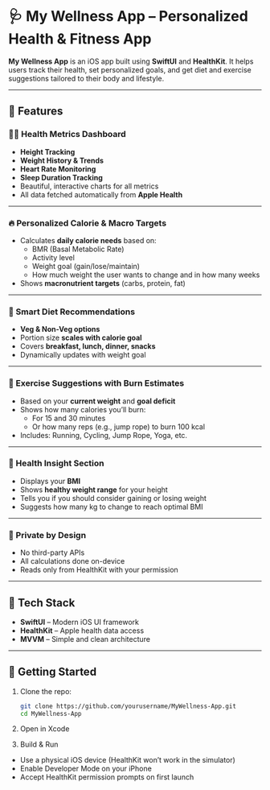 # 🩺 My Wellness App – Personalized Health & Fitness App

**My Wellness App** is an iOS app built using **SwiftUI** and **HealthKit**. It helps users track their health, set personalized goals, and get diet and exercise suggestions tailored to their body and lifestyle.

---

## 📱 Features

### 🧑‍⚕️ Health Metrics Dashboard
-  **Height Tracking**
-  **Weight History & Trends**
-  **Heart Rate Monitoring**
-  **Sleep Duration Tracking**
-  Beautiful, interactive charts for all metrics
-  All data fetched automatically from **Apple Health**

---

### 🔥 Personalized Calorie & Macro Targets
- Calculates **daily calorie needs** based on:
  - BMR (Basal Metabolic Rate)
  - Activity level
  - Weight goal (gain/lose/maintain)
  - How much weight the user wants to change and in how many weeks
- Shows **macronutrient targets** (carbs, protein, fat)

---

### 🥗 Smart Diet Recommendations
-  **Veg & Non-Veg options**
- Portion size **scales with calorie goal**
- Covers **breakfast, lunch, dinner, snacks**
- Dynamically updates with weight goal

---

### 🏃 Exercise Suggestions with Burn Estimates
- Based on your **current weight** and **goal deficit**
- Shows how many calories you’ll burn:
  - For 15 and 30 minutes
  - Or how many reps (e.g., jump rope) to burn 100 kcal
- Includes: Running, Cycling, Jump Rope, Yoga, etc.

---

### 🧠 Health Insight Section
- Displays your **BMI**
- Shows **healthy weight range** for your height
- Tells you if you should consider gaining or losing weight
- Suggests how many kg to change to reach optimal BMI

---

### 🔐 Private by Design
- No third-party APIs
- All calculations done on-device
- Reads only from HealthKit with your permission

---

## 🧰 Tech Stack

- **SwiftUI** – Modern iOS UI framework
- **HealthKit** – Apple health data access
- **MVVM** – Simple and clean architecture

---

## 🚀 Getting Started

1. Clone the repo:
   ```bash
   git clone https://github.com/yourusername/MyWellness-App.git
   cd MyWellness-App
   ```
2. Open in Xcode
   
3. Build & Run
- Use a physical iOS device (HealthKit won’t work in the simulator)
- Enable Developer Mode on your iPhone
- Accept HealthKit permission prompts on first launch


